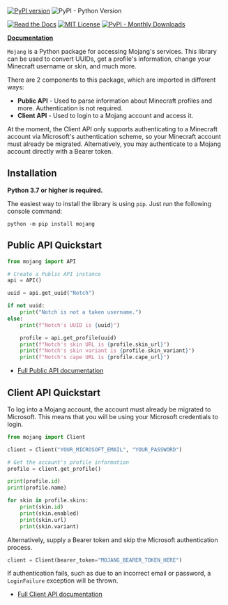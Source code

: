 [![PyPI version](https://badge.fury.io/py/mojang.svg)](https://badge.fury.io/py/mojang)
![PyPI - Python Version](https://img.shields.io/pypi/pyversions/mojang?style=flat-square)

[![Read the Docs](https://img.shields.io/readthedocs/mojang?style=flat-square)](https://mojang.readthedocs.io/en/latest/)
[![MIT License](https://img.shields.io/badge/License-MIT-yellow.svg)](https://github.com/summer/mojang/blob/master/LICENSE/)
[![PyPI - Monthly Downloads](https://img.shields.io/pypi/dm/mojang?style=flat-square)](https://pypistats.org/packages/mojang)

[**Documentation**](https://mojang.readthedocs.io/en/latest/)

```Mojang``` is a Python package for accessing Mojang's services. This library can be used to convert UUIDs, get a profile's information, change your Minecraft username or skin, and much more. 

There are 2 components to this package, which are imported in different ways:

- **Public API** - Used to parse information about Minecraft profiles and more. Authentication is not required.
- **Client API** - Used to login to a Mojang account and access it.

At the moment, the Client API only supports authenticating to a Minecraft account via Microsoft's authentication scheme, so your Minecraft account must already be migrated. Alternatively, you may authenticate to a Mojang account directly with a Bearer token.


## Installation
**Python 3.7 or higher is required.**

The easiest way to install the library is using `pip`. Just run the following console command:

```
python -m pip install mojang
```


## **Public API Quickstart**

```py
from mojang import API

# Create a Public API instance
api = API()

uuid = api.get_uuid("Notch")

if not uuid:
    print("Notch is not a taken username.")
else:
    print(f"Notch's UUID is {uuid}")

    profile = api.get_profile(uuid)
    print(f"Notch's skin URL is {profile.skin_url}")
    print(f"Notch's skin variant is {profile.skin_variant}")
    print(f"Notch's cape URL is {profile.cape_url}")
```

- [Full Public API documentation](/en/latest/api/)


## **Client API Quickstart**
To log into a Mojang account, the account must already be migrated to Microsoft. 
This means that you will be using your Microsoft credentials to login.

```py
from mojang import Client

client = Client("YOUR_MICROSOFT_EMAIL", "YOUR_PASSWORD")

# Get the account's profile information
profile = client.get_profile()

print(profile.id)
print(profile.name)

for skin in profile.skins:
    print(skin.id)
    print(skin.enabled)
    print(skin.url)
    print(skin.variant)
```

Alternatively, supply a Bearer token and skip the Microsoft authentication process.
```py
client = Client(bearer_token="MOJANG_BEARER_TOKEN_HERE")
```
If authentication fails, such as due to an incorrect email or password, a `LoginFailure` exception will be thrown.

- [Full Client API documentation](/en/latest/client/)
